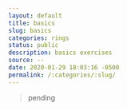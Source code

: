 ```yaml
---
layout: default
title: basics
slug: basics
categories: rings
status: public
description: basics exercises
source: --
date: 2020-01-29 18:03:16 -0500
permalink: /:categories/:slug/
---
```

> pending